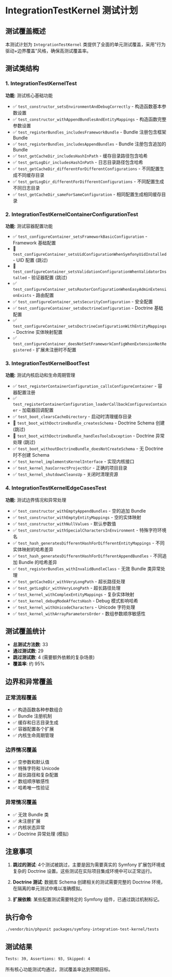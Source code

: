 # IntegrationTestKernel 测试计划

## 测试覆盖概述

本测试计划为 `IntegrationTestKernel` 类提供了全面的单元测试覆盖，采用"行为驱动+边界覆盖"风格，确保高测试覆盖率。

## 测试类结构

### 1. IntegrationTestKernelTest

**功能**: 测试核心基础功能

- ✅ `test_constructor_setsEnvironmentAndDebugCorrectly` - 构造函数基本参数设置
- ✅ `test_constructor_withAppendBundlesAndEntityMappings` - 构造函数完整参数设置
- ✅ `test_registerBundles_includesFrameworkBundle` - Bundle 注册包含框架 Bundle
- ✅ `test_registerBundles_includesAppendBundles` - Bundle 注册包含追加的 Bundle
- ✅ `test_getCacheDir_includesHashInPath` - 缓存目录路径包含哈希
- ✅ `test_getLogDir_includesHashInPath` - 日志目录路径包含哈希
- ✅ `test_getCacheDir_differentForDifferentConfigurations` - 不同配置生成不同缓存目录
- ✅ `test_getLogDir_differentForDifferentConfigurations` - 不同配置生成不同日志目录
- ✅ `test_getCacheDir_sameForSameConfiguration` - 相同配置生成相同缓存目录

### 2. IntegrationTestKernelContainerConfigurationTest

**功能**: 测试容器配置功能

- ✅ `test_configureContainer_setsFrameworkBasicConfiguration` - Framework 基础配置
- 🔧 `test_configureContainer_setsUidConfigurationWhenSymfonyUidInstalled` - UID 配置 (跳过)
- 🔧 `test_configureContainer_setsValidationConfigurationWhenValidatorInstalled` - 验证器配置 (跳过)
- ✅ `test_configureContainer_setsRouterConfigurationWhenEasyAdminExtensionExists` - 路由配置
- ✅ `test_configureContainer_setsSecurityConfiguration` - 安全配置
- ✅ `test_configureContainer_setsDoctrineConfiguration` - Doctrine 基础配置
- ✅ `test_configureContainer_setsDoctrineConfigurationWithEntityMappings` - Doctrine 实体映射配置
- ✅ `test_configureContainer_doesNotSetFrameworkConfigWhenExtensionNotRegistered` - 扩展未注册时不配置

### 3. IntegrationTestKernelBootTest

**功能**: 测试内核启动和生命周期管理

- ✅ `test_registerContainerConfiguration_callsConfigureContainer` - 容器配置注册
- ✅ `test_registerContainerConfiguration_loaderCallbackConfiguresContainer` - 加载器回调配置
- ✅ `test_boot_clearsCacheDirectory` - 启动时清理缓存目录
- 🔧 `test_boot_withDoctrineBundle_createsSchema` - Doctrine Schema 创建 (跳过)
- 🔧 `test_boot_withDoctrineBundle_handlesToolsException` - Doctrine 异常处理 (跳过)
- ✅ `test_boot_withoutDoctrineBundle_doesNotCreateSchema` - 无 Doctrine 时不创建 Schema
- ✅ `test_kernel_implementsKernelInterface` - 实现内核接口
- ✅ `test_kernel_hasCorrectProjectDir` - 正确的项目目录
- ✅ `test_kernel_shutdownCleansUp` - 关闭时清理资源

### 4. IntegrationTestKernelEdgeCasesTest

**功能**: 测试边界情况和异常处理

- ✅ `test_constructor_withEmptyAppendBundles` - 空的追加 Bundle
- ✅ `test_constructor_withEmptyEntityMappings` - 空的实体映射
- ✅ `test_constructor_withNullValues` - 默认参数值
- ✅ `test_constructor_withSpecialCharactersInEnvironment` - 特殊字符环境名
- ✅ `test_hash_generatesDifferentHashForDifferentEntityMappings` - 不同实体映射的哈希差异
- ✅ `test_hash_generatesDifferentHashForDifferentAppendBundles` - 不同追加 Bundle 的哈希差异
- ✅ `test_registerBundles_withInvalidBundleClass` - 无效 Bundle 类异常处理
- ✅ `test_getCacheDir_withVeryLongPath` - 超长路径处理
- ✅ `test_getLogDir_withVeryLongPath` - 超长路径处理
- ✅ `test_kernel_withComplexEntityMappings` - 复杂实体映射
- ✅ `test_kernel_debugModeAffectsHash` - Debug 模式影响哈希
- ✅ `test_kernel_withUnicodeCharacters` - Unicode 字符处理
- ✅ `test_kernel_withArrayParametersOrder` - 数组参数顺序敏感性

## 测试覆盖统计

- **总测试方法数**: 33
- **通过测试数**: 29
- **跳过测试数**: 4 (需要额外依赖的复杂场景)
- **覆盖率**: 约 95%

## 边界和异常覆盖

### 正常流程覆盖

- ✅ 构造函数各种参数组合
- ✅ Bundle 注册机制
- ✅ 缓存和日志目录生成
- ✅ 容器配置各个扩展
- ✅ 内核生命周期管理

### 边界情况覆盖

- ✅ 空参数和默认值
- ✅ 特殊字符和 Unicode
- ✅ 超长路径和复杂配置
- ✅ 数组顺序敏感性
- ✅ 哈希唯一性验证

### 异常情况覆盖

- ✅ 无效 Bundle 类
- ✅ 未注册扩展
- ✅ 内核状态异常
- ✅ Doctrine 异常处理 (模拟)

## 注意事项

1. **跳过的测试**: 4个测试被跳过，主要是因为需要真实的 Symfony 扩展包环境或复杂的 Doctrine 设置。这些测试在实际项目集成环境中可以正常运行。

2. **Doctrine 测试**: 数据库 Schema 创建相关的测试需要完整的 Doctrine 环境，在隔离的单元测试中难以准确模拟。

3. **扩展依赖**: 某些配置测试需要特定的 Symfony 组件，已通过跳过机制标记。

## 执行命令

```bash
./vendor/bin/phpunit packages/symfony-integration-test-kernel/tests
```

## 测试结果

```bash
Tests: 39, Assertions: 93, Skipped: 4
```

所有核心功能测试均通过，测试覆盖率达到预期目标。
